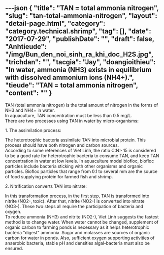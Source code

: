 ---json
{
    "title": "TAN = total ammonia nitrogen",
    "slug": "tan-total-ammonia-nitrogen",
    "layout": "detail-page.html",
    "category": "category.technical.shrimp",
    "tag": [],
    "date": "2017-07-29",
    "publishDate": "",
    "draft": false,
    "Anhtieude": "/img/Bun_den_noi_sinh_ra_khi_doc_H2S.jpg",
    "trichdan": "",
    "tacgia": "Jay",
    "doangioithieu": "In water, ammonia (NH3) exists in equilibrium with dissolved ammonium ions (NH4+).",
    "tieude": "TAN = total ammonia nitrogen",
    "__content__": ""
}
---
<p>TAN (total ammonia nitrogen) is the total amount of nitrogen in the forms of NH3 and NH4+ in water.<br />
In aquaculture, TAN concentration must be less than 0.5 mg/L.<br />
There are two processes using TAN in water by micro-organisms:</p>

<p>1. The assimilation process:</p>

<p>The heterotrophic bacteria assimilate TAN into microbial protein. This process should have both nitrogen and carbon sources.<br />
According to some references of Viet Linh, the ratio C:N&gt; 15 is considered to be a good rate for heterotrophic bacteria to consume TAN, and keep TAN concentration in water at low levels. In aquaculture model biofloc, biofloc particles include bacteria sticking with other organisms and organic particles. Biofloc particles that range from 0.1 to several mm are the source of food supplying protein for farmed fish and shrimp.</p>

<p>2. Nitrification converts TAN into nitrate:</p>

<p>In this transformation process, in the first step, TAN is transformed into nitrite (NO2-, toxic). After that, nitrite (NO2-) is converted into nitrate (NO3-). These two steps all require the participation of bacteria and oxygen.<br />
To reduce ammonia (NH3) and nitrite (NO2-), Viet Linh suggests the fastest method is to change water. When water cannot be changed, supplement of organic carbon to farming ponds is necessary as it helps heterotrophic bacteria &quot;digest&quot; ammonia. Sugar and molasses are sources of organic carbon for water in ponds. Also, sufficient oxygen supporting activities of anaerobic bacteria, stable pH and densities algal-bacteria must also be ensured.</p>
